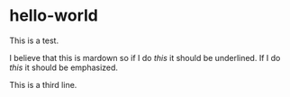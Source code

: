 # hello-world

This is a test.

I believe that this is mardown so if I do _this_ it should be underlined.  If I do *this* it should be emphasized.

This is a third line.
